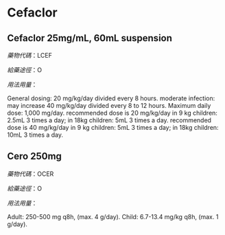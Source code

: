 # Cefaclor

## Cefaclor 25mg/mL, 60mL suspension

_藥物代碼_：LCEF

_給藥途徑_：O

_用法用量_：

General dosing: 20 mg/kg/day divided every 8 hours. moderate infection: may increase 40 mg/kg/day divided every 8 to 12 hours. Maximum daily dose: 1,000 mg/day. recommended dose is 20 mg/kg/day in 9 kg children: 2.5mL 3 times a day; in 18kg children: 5mL 3 times a day. recommended dose is 40 mg/kg/day in 9 kg children: 5mL 3 times a day; in 18kg children: 10mL 3 times a day.

## Cero 250mg

_藥物代碼_：OCER

_給藥途徑_：O

_用法用量_：

Adult: 250-500 mg q8h, \(max. 4 g/day\). Child: 6.7-13.4 mg/kg q8h, \(max. 1 g/day\).

